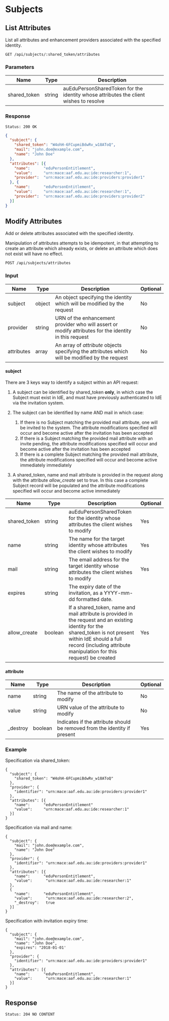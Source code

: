# Subjects

## List Attributes

List all attributes and enhancement providers associated with the specified identity.

```
GET /api/subjects/:shared_token/attributes
```

### Parameters

| Name  | Type | Description |
|---|---|---|
| shared_token | string  | auEduPersonSharedToken for the identity whose attributes the client wishes to resolve  |

### Response

```
Status: 200 OK
```

```json
{
  "subject": {
    "shared_token": "W4ohH-6FCupmiBdwRv_w18AToQ",
    "mail": "john.doe@example.com",
    "name": "John Doe"
  },
  "attributes": [{
    "name":      "eduPersonEntitlement",
    "value":     "urn:mace:aaf.edu.au:ide:researcher:1",
    "provider":  "urn:mace:aaf.edu.au:ide:providers:provider1"
  }, {
    "name":      "eduPersonEntitlement",
    "value":     "urn:mace:aaf.edu.au:ide:researcher:1",
    "provider":  "urn:mace:aaf.edu.au:ide:providers:provider2"
  }]
}
```

## Modify Attributes

Add or delete attributes associated with the specified identity.

Manipulation of attributes attempts to be idempotent, in that attempting to create an attribute which already exists, or delete an attribute which does not exist will have no effect.

```
POST /api/subjects/attributes
```

### Input

| Name | Type | Description | Optional |
|---|---|---|---|
| subject | object | An object specifying the identity which will be modified by the request | No |
| provider | string | URN of the enhancement provider who will assert or modify attributes for the identity in this request | No |
| attributes | array | An array of *attribute* objects specifying the attributes which will be modified by the request | No |

#### subject
There are 3 keys way to identify a subject within an API request:

1. A subject can be identified by shared_token **only**, in which case the Subject must exist in IdE, and must have previously authenticated to IdE via the invitation system.

1. The subject can be identified by name AND mail in which case:

    1. If there is no Subject matching the provided mail attribute, one will be invited to the system. The attribute modifications specified will occur and become active after the invitation has been accepted
    1. If there is a Subject matching the provided mail attribute with an invite pending, the attribute modifications specified will occur and become active after the invitation has been accepted
    1. If there is a complete Subject matching the provided mail attribute, the attribute modifications specified will occur and become active immediately immediately

1. A shared_token, name and mail attribute is provided in the request along with the attribute *allow_create* set to true. In this case a complete Subject record will be populated and the attribute modifications specified will occur and become active immediately

| Name | Type | Description | Optional |
|---|---|---|---|
| shared_token | string  | auEduPersonSharedToken for the identity whose attributes the client wishes to modify | Yes |
| name | string | The name for the target identity whose attributes the client wishes to modify | Yes |
| mail | string | The email address for the target identity whose attributes the client wishes to modify | Yes |
| expires | string | The expiry date of the invitation, as a YYYY-mm-dd formatted date. |
| allow_create | boolean | If a shared_token, name and mail attribute is provided in the request and an existing identity for the shared_token is not present within IdE should a full record (including attribute manipulation for this request) be created | Yes |

#### attribute

| Name | Type | Description | Optional |
|---|---|---|---|
| name | string | The name of the attribute to modify | No |
| value | string | URN value of the attribute to modify | No |
| _destroy | boolean | Indicates if the attribute should be removed from the identity if present | Yes |

### Example

Specification via shared_token:

```
{
  "subject": {
    "shared_token": "W4ohH-6FCupmiBdwRv_w18AToQ"
  },
  "provider": {
    "identifier": "urn:mace:aaf.edu.au:ide:providers:provider1"
  },
  "attributes": [{
    "name":      "eduPersonEntitlement"
    "value":     "urn:mace:aaf.edu.au:ide:researcher:1"
  }]
}
```

Specification via mail and name:

```
{
  "subject": {
    "mail": "john.doe@example.com",
    "name": "John Doe"
  },
  "provider": {
    "identifier": "urn:mace:aaf.edu.au:ide:providers:provider1"
  },
  "attributes": [{
    "name":      "eduPersonEntitlement",
    "value":      "urn:mace:aaf.edu.au:ide:researcher:1"
  },
  {
    "name":      "eduPersonEntitlement",
    "value":      "urn:mace:aaf.edu.au:ide:researcher:2",
    "_destroy":   true
  }]
}
```

Specification with invitation expiry time:

```
{
  "subject": {
    "mail": "john.doe@example.com",
    "name": "John Doe",
    "expires": "2018-01-01'
  },
  "provider": {
    "identifier": "urn:mace:aaf.edu.au:ide:providers:provider1"
  },
  "attributes": [{
    "name":      "eduPersonEntitlement",
    "value":      "urn:mace:aaf.edu.au:ide:researcher:1"
  }]
}
```

## Response

```Status: 204 NO CONTENT```
